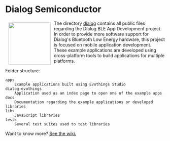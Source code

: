 # Dialog Semiconductor

<a href="http://www.dialog-semiconductor.com"><img src="http://www.dialog-semiconductor.com/sites/default/files/da1458x_0.jpg" align="left" hspace="10" vspace="6" width="133px"></a>

The directory [dialog](dialog) contains all public files regarding the Dialog BLE App Development project. In order to provide more software support for Dialog's Bluetooth Low Energy hardware, this project is focused on mobile application development. These example applications are developed using cross-platform tools to build applications for multiple platforms.

Folder structure:

    apps
        Example applications built using Evothings Studio
    dialog-evothings
        Application used as an index page to open one of the example apps
    docs
        Documentation regarding the example applications or developed libraries
    libs
        JavaScript libraries
	tests
		Several test suites used to test libraries

Want to know more? [See the wiki.](https://github.com/nbezembinder1/nbezembinder1.github.io/wiki)
